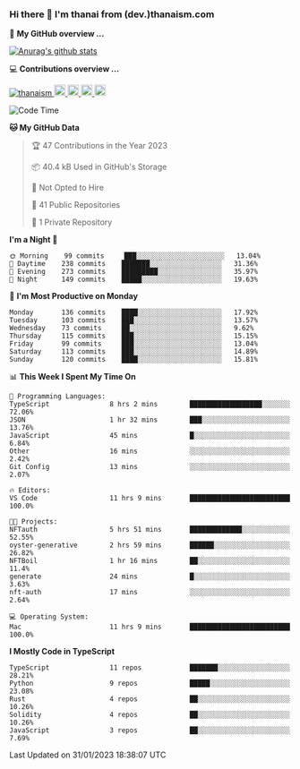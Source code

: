 ### Hi there 👋 I'm thanai from (dev.)thanaism.com

<!-- バッジ関連 -->
<!--
メイン：https://shields.io/category/social
GitHub view：https://github.com/antonkomarev/github-profile-views-counter
Qiita contributions：https://qiita.com/mikkame/items/f2c60d9caf8a8e38ec50
 -->

🍎 **My GitHub overview ...**

<!-- GitHubトロフィー -->
<!--
https://github.com/ryo-ma/github-profile-trophy
 -->

<!-- [![trophy](https://github-profile-trophy.vercel.app/?username=thanaism)](https://github.com/thanaism/thanaism) -->

<!-- GitHubステータス -->
<!--
https://github.com/anuraghazra/github-readme-stats
 -->

[![Anurag's github stats](https://github-readme-stats.vercel.app/api?username=thanaism&count_private=true&show_icons=true)](https://github.com/thanaism/thanaism)

<!-- [![ReadMe Card](https://github-readme-stats.vercel.app/api/pin/?username=thanaism&repo=thanaism)](https://github.com/thanaism/thanaism) -->

<!-- Skill icons -->
<!--
https://rahuldkjain.github.io/gh-profile-readme-generator/
 -->

💻 **Contributions overview ...**

<p align="left">

  <a href="https://github.com/thanaism/thanaism/">
    <img src="https://komarev.com/ghpvc/?username=thanaism" alt="thanaism" />
  </a>
  <a href="http://twitter.com/okinawa__noodle">
    <img height="20" src="https://img.shields.io/twitter/follow/okinawa__noodle?label=Twitter&logo=twitter&style=flat" />
  </a>
  <a href="https://github.com/thanaism">
    <img height="20" src="https://img.shields.io/github/followers/thanaism?label=follow&logo=github&style=flat" />
  </a>
  <!-- <a href="https://www.reddit.com/user/thanaism">
    <img height="20" src="https://img.shields.io/reddit/user-karma/combined/thanaism?label=Reddit&logo=reddit&style=flat" />
  </a>
  <a href="https://stackoverflow.com/users/5720201/thanaism">
    <img height="20" src="https://img.shields.io/stackexchange/stackoverflow/r/5720201?label=StackOverflow&logo=stack-overflow&style=flat" /> -->
  </a>
  <a href="http://qiita.com/thanai">
    <img height="20" src="https://qiita-badge.apiapi.app/s/thanai/posts.svg" />
  </a>
  <//qiita.com/thanai">
    <img height="20" src="https://qiita-badge.apiapi.app/s/thanai/contributions.svg" />
  </a>
</p>

<!--START_SECTION:waka-->
![Code Time](http://img.shields.io/badge/Code%20Time-1%2C236%20hrs%2024%20mins-blue)

**🐱 My GitHub Data** 

> 🏆 47 Contributions in the Year 2023
 > 
> 📦 40.4 kB Used in GitHub's Storage 
 > 
> 🚫 Not Opted to Hire
 > 
> 📜 41 Public Repositories 
 > 
> 🔑 1 Private Repository 
 > 
**I'm a Night 🦉** 

```text
🌞 Morning    99 commits     ███░░░░░░░░░░░░░░░░░░░░░░   13.04% 
🌆 Daytime    238 commits    ███████░░░░░░░░░░░░░░░░░░   31.36% 
🌃 Evening    273 commits    █████████░░░░░░░░░░░░░░░░   35.97% 
🌙 Night      149 commits    █████░░░░░░░░░░░░░░░░░░░░   19.63%

```
📅 **I'm Most Productive on Monday** 

```text
Monday       136 commits    ████░░░░░░░░░░░░░░░░░░░░░   17.92% 
Tuesday      103 commits    ███░░░░░░░░░░░░░░░░░░░░░░   13.57% 
Wednesday    73 commits     ██░░░░░░░░░░░░░░░░░░░░░░░   9.62% 
Thursday     115 commits    ███░░░░░░░░░░░░░░░░░░░░░░   15.15% 
Friday       99 commits     ███░░░░░░░░░░░░░░░░░░░░░░   13.04% 
Saturday     113 commits    ███░░░░░░░░░░░░░░░░░░░░░░   14.89% 
Sunday       120 commits    ████░░░░░░░░░░░░░░░░░░░░░   15.81%

```


📊 **This Week I Spent My Time On** 

```text
💬 Programming Languages: 
TypeScript               8 hrs 2 mins        ██████████████████░░░░░░░   72.06% 
JSON                     1 hr 32 mins        ███░░░░░░░░░░░░░░░░░░░░░░   13.76% 
JavaScript               45 mins             █░░░░░░░░░░░░░░░░░░░░░░░░   6.84% 
Other                    16 mins             ░░░░░░░░░░░░░░░░░░░░░░░░░   2.42% 
Git Config               13 mins             ░░░░░░░░░░░░░░░░░░░░░░░░░   2.07%

🔥 Editors: 
VS Code                  11 hrs 9 mins       █████████████████████████   100.0%

🐱‍💻 Projects: 
NFTauth                  5 hrs 51 mins       █████████████░░░░░░░░░░░░   52.55% 
oyster-generative        2 hrs 59 mins       ██████░░░░░░░░░░░░░░░░░░░   26.82% 
NFTBoil                  1 hr 16 mins        ██░░░░░░░░░░░░░░░░░░░░░░░   11.4% 
generate                 24 mins             █░░░░░░░░░░░░░░░░░░░░░░░░   3.63% 
nft-auth                 17 mins             ░░░░░░░░░░░░░░░░░░░░░░░░░   2.64%

💻 Operating System: 
Mac                      11 hrs 9 mins       █████████████████████████   100.0%

```

**I Mostly Code in TypeScript** 

```text
TypeScript               11 repos            ███████░░░░░░░░░░░░░░░░░░   28.21% 
Python                   9 repos             █████░░░░░░░░░░░░░░░░░░░░   23.08% 
Rust                     4 repos             ██░░░░░░░░░░░░░░░░░░░░░░░   10.26% 
Solidity                 4 repos             ██░░░░░░░░░░░░░░░░░░░░░░░   10.26% 
JavaScript               3 repos             ██░░░░░░░░░░░░░░░░░░░░░░░   7.69%

```



 Last Updated on 31/01/2023 18:38:07 UTC
<!--END_SECTION:waka-->
